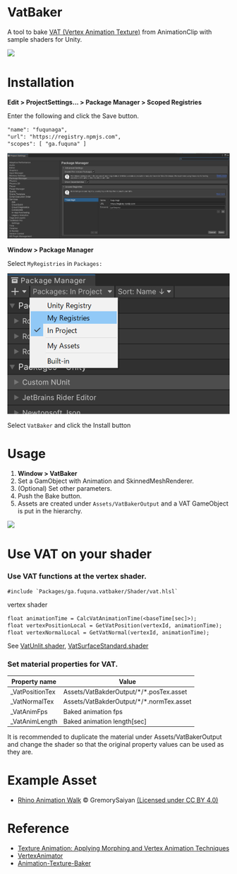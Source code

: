 # VatBaker

A tool to bake [VAT (Vertex Animation Texture)][VAT] from AnimationClip with sample shaders for Unity.

[VAT]:https://medium.com/tech-at-wildlife-studios/texture-animation-techniques-1daecb316657

![](Documentation~/vatbaker.webp)


# Installation

**Edit > ProjectSettings... > Package Manager > Scoped Registries**

Enter the following and click the Save button.

```
"name": "fuqunaga",
"url": "https://registry.npmjs.com",
"scopes": [ "ga.fuquna" ]
```
![](Documentation~/2022-04-12-17-29-38.png)


**Window > Package Manager**

Select `MyRegistries` in `Packages:`

![](Documentation~/2022-04-12-17-40-26.png)

Select `VatBaker` and click the Install button


# Usage

1. **Window > VatBaker**
1. Set a GamObject with Animation and SkinnedMeshRenderer.
1. (Optional) Set other parameters.
1. Push the Bake button.
1. Assets are created under `Assets/VatBakerOutput` and a VAT GameObject is put in the hierarchy.

![](Documentation~/vatbaker_window.webp)


# Use VAT on your shader

### Use VAT functions at the vertex shader.

```hlsl
#include `Packages/ga.fuquna.vatbaker/Shader/vat.hlsl`
```

vertex shader

```hlsl
float animationTime = CalcVatAnimationTime(<baseTime[sec]>);
float vertexPositionLocal = GetVatPosition(vertexId, animationTime);
float vertexNormalLocal = GetVatNormal(vertexId, animationTime);
```

See [VatUnlit.shader][VatUnlit], [VatSurfaceStandard.shader][VatSurfaceStandard]

[VatUnlit]:https://github.com/fuqunaga/VatBaker/blob/main/Packages/ga.fuquna.vatbaker/Shader/VatUnlit.shader

[VatSurfaceStandard]:https://github.com/fuqunaga/VatBaker/blob/main/Packages/ga.fuquna.vatbaker/Shader/VatSurfaceStandard.shader


### Set material properties for VAT.  

| Property name   | Value               |
| --------------- | ------------------- |
| _VatPositionTex | Assets/VatBakderOutput/\*/\*.posTex.asset |
| _VatNormalTex   | Assets/VatBakderOutput/\*/\*.normTex.asset   |
| _VatAnimFps   | Baked animation fps   |
| _VatAnimLength   | Baked animation length[sec]   |

It is recommended to duplicate the material under Assets/VatBakerOutput and change the shader so that the original property values can be used as they are.



# Example Asset

- [Rhino Animation Walk](https://sketchfab.com/3d-models/rhino-animation-walk-a915d9179fe6422b9d669a3a0d726b8e) © GremorySaiyan [(Licensed under CC BY 4.0)](https://creativecommons.org/licenses/by/4.0/)


# Reference
- [Texture Animation: Applying Morphing and Vertex Animation Techniques](https://medium.com/tech-at-wildlife-studios/texture-animation-techniques-1daecb316657)
- [VertexAnimator](https://github.com/nobnak/VertexAnimator)
- [Animation-Texture-Baker](https://github.com/sugi-cho/Animation-Texture-Baker)


